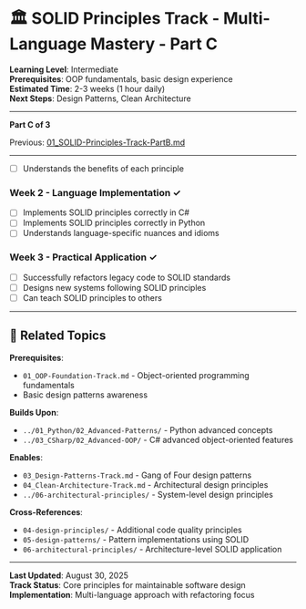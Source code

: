 # 🏛️ SOLID Principles Track - Multi-Language Mastery - Part C

**Learning Level**: Intermediate  
**Prerequisites**: OOP fundamentals, basic design experience  
**Estimated Time**: 2-3 weeks (1 hour daily)  
**Next Steps**: Design Patterns, Clean Architecture

---

**Part C of 3**

Previous: [01_SOLID-Principles-Track-PartB.md](01_SOLID-Principles-Track-PartB.md)

---

- [ ] Understands the benefits of each principle

### **Week 2 - Language Implementation ✓**

- [ ] Implements SOLID principles correctly in C#
- [ ] Implements SOLID principles correctly in Python
- [ ] Understands language-specific nuances and idioms

### **Week 3 - Practical Application ✓**

- [ ] Successfully refactors legacy code to SOLID standards
- [ ] Designs new systems following SOLID principles
- [ ] Can teach SOLID principles to others

---

## 🔗 Related Topics

**Prerequisites**:

- `01_OOP-Foundation-Track.md` - Object-oriented programming fundamentals
- Basic design patterns awareness

**Builds Upon**:

- `../01_Python/02_Advanced-Patterns/` - Python advanced concepts
- `../03_CSharp/02_Advanced-OOP/` - C# advanced object-oriented features

**Enables**:

- `03_Design-Patterns-Track.md` - Gang of Four design patterns
- `04_Clean-Architecture-Track.md` - Architectural design principles
- `../06-architectural-principles/` - System-level design principles

**Cross-References**:

- `04-design-principles/` - Additional code quality principles
- `05-design-patterns/` - Pattern implementations using SOLID
- `06-architectural-principles/` - Architecture-level SOLID application

---

**Last Updated**: August 30, 2025  
**Track Status**: Core principles for maintainable software design  
**Implementation**: Multi-language approach with refactoring focus
